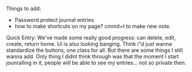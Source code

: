 Things to add:
- Password protect journal entries
- how to make shortcuts on my page? cmmd+t to make new note. 






Quick Entry:
We've made some really good progress: can delete, edit, create, return home. 
Ui is also looking banging. Think i"d just wanna standardize the buttons, one class for all. 
But there are some things I still wanna add. Only thing I didnt think through was that the moment I start jounralling in it, people will be able to see my entries... not so private then. 